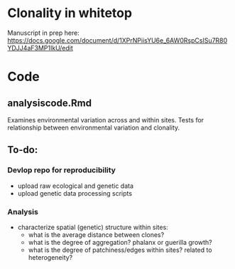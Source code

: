 # Clonality in whitetop 
Manuscript in prep here: https://docs.google.com/document/d/1XPrNPiisYU6e_6AW0RspCsISu7R80YDJJ4aF3MP1IkU/edit

# Code
## analysiscode.Rmd 
 Examines environmental variation across and within sites. Tests for relationship between environmental variation and clonality. 

## To-do:
### Devlop repo for reproducibility
- upload raw ecological and genetic data
- upload genetic data processing scripts
### Analysis 
- characterize spatial (genetic) structure within sites:
  - what is the average distance between clones? 
  - what is the degree of aggregation? phalanx or guerilla growth? 
  - what is the degree of patchiness/edges within sites? related to heterogeneity? 
